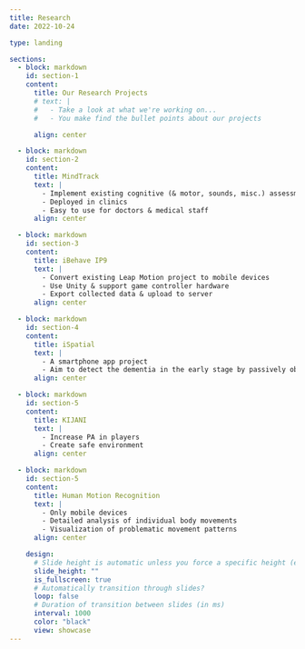```yaml
---
title: Research
date: 2022-10-24

type: landing

sections:
  - block: markdown
    id: section-1
    content:
      title: Our Research Projects
      # text: |
      #   - Take a look at what we're working on...
      #   - You make find the bullet points about our projects

      align: center

  - block: markdown
    id: section-2
    content:
      title: MindTrack
      text: |
        - Implement existing cognitive (& motor, sounds, misc.) assessments
        - Deployed in clinics
        - Easy to use for doctors & medical staff
      align: center

  - block: markdown
    id: section-3
    content:
      title: iBehave IP9
      text: |
        - Convert existing Leap Motion project to mobile devices
        - Use Unity & support game controller hardware
        - Export collected data & upload to server
      align: center

  - block: markdown
    id: section-4
    content:
      title: iSpatial
      text: |
        - A smartphone app project
        - Aim to detect the dementia in the early stage by passively observing users walking pattern
      align: center

  - block: markdown
    id: section-5
    content:
      title: KIJANI
      text: |
        - Increase PA in players
        - Create safe environment
      align: center

  - block: markdown
    id: section-5
    content:
      title: Human Motion Recognition
      text: |
        - Only mobile devices
        - Detailed analysis of individual body movements
        - Visualization of problematic movement patterns
      align: center

    design:
      # Slide height is automatic unless you force a specific height (e.g. '400px')
      slide_height: ""
      is_fullscreen: true
      # Automatically transition through slides?
      loop: false
      # Duration of transition between slides (in ms)
      interval: 1000
      color: "black"
      view: showcase
---
```

